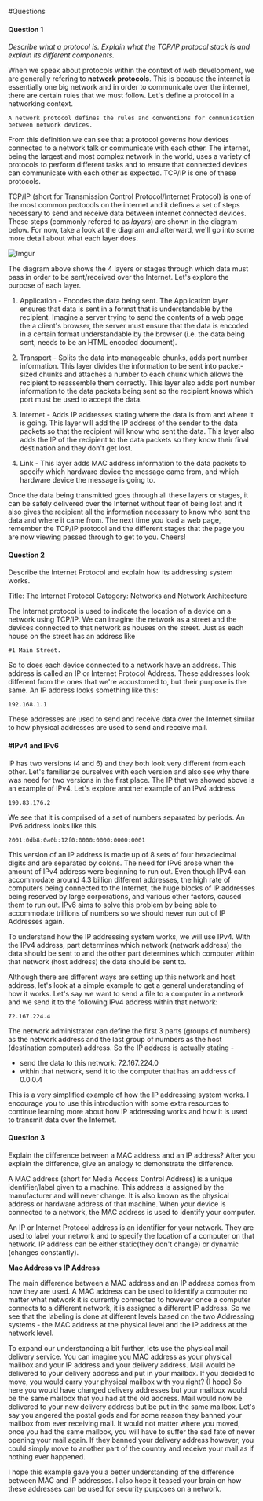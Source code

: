 #Questions


#### Question 1

*Describe what a protocol is. Explain what the TCP/IP protocol stack is and explain its different components.*

When we speak about protocols within the context of web development, we are generally refering to **network protocols**. This is because the internet is essentially one big network and in order to communicate over the internet, there are certain rules that we must follow. Let's define a protocol in a networking context. 

	A network protocol defines the rules and conventions for communication between network devices. 

From this definition we can see that a protocol governs how devices connected to a network talk or communicate with each other. The internet, being the largest and most complex network in the world, uses a variety of protocols to perform different tasks and to ensure that connected devices can communicate with each other as expected. TCP/IP is one of these protocols.

TCP/IP (short for Transmission Control Protocol/Internet Protocol) is one of the most common protocols on the internet and it defines a set of steps necessary to send and receive data between internet connected devices. These steps (commonly refered to as *layers*) are shown in the diagram below. For now, take a look at the diagram and afterward, we'll go into some more detail about what each layer does.  

![Imgur](http://i.imgur.com/XdwVABL.jpg)

The diagram above shows the 4 layers or stages through which data must pass in order to be sent/received over the Internet. Let's explore the purpose of each layer. 

1) Application - Encodes the data being sent. The Application layer ensures that data is sent in a format that is understandable by the recipient. Imagine a server trying to send the contents of a web page the a client's browser, the server must ensure that the data is encoded in a certain format understandable by the browser (i.e. the data being sent, needs to be an HTML encoded document).


2) Transport - Splits the data into manageable chunks, adds port number information. This layer divides the information to be sent into packet-sized chunks and attaches a number to each chunk which allows the recipient to reassemble them correctly. This layer also adds port number information to the data packets being sent so the recipient knows which port must be used to accept the data. 


3) Internet	- Adds IP addresses stating where the data is from and where it is going. This layer will add the IP address of the sender to the data packets so that the recipient will know who sent the data. This layer also adds the IP of the recipient to the data packets so they know their final destination and they don't get lost.  


4) Link - This layer adds MAC address information to the data packets to specify which hardware device the message came from, and which hardware device the message is going to.

Once the data being transmitted goes through all these layers or stages, it can be safely delivered over the Internet without fear of being lost and it also gives the recipient all the information necessary to know who sent the data and where it came from. The next time you load a web page, remember the TCP/IP protocol and the different stages that the page you are now viewing passed through to get to you. Cheers!

#### Question 2

Describe the Internet Protocol and explain how its addressing system works.

Title: The Internet Protocol
Category: Networks and Network Architecture

The Internet protocol is used to indicate the location of a device on a network using TCP/IP. We can imagine the network as a street and the devices connected to that network as houses on the street. Just as each house on the street has an address like 

	#1 Main Street.

So to does each device connected to a network have an address. This address is called an IP or Internet Protocol Address. These addresses look different from the ones that we're accustomed to, but their purpose is the same. An IP address looks something like this:

	192.168.1.1

These addresses are used to send and receive data over the Internet similar to how physical addresses are used to send and receive mail. 

#### #IPv4 and IPv6

IP has two versions (4 and 6) and they both look very different from each other. Let's familiarize ourselves with each version and also see why there was need for two versions in the first place. The IP that we showed above is an example of IPv4. Let's explore another example of an IPv4 address 

	190.83.176.2

We see that it is comprised of a set of numbers separated by periods. An IPv6 address looks like this 

	2001:0db8:0a0b:12f0:0000:0000:0000:0001

This version of an IP address is made up of 8 sets of four hexadecimal digits and are separated by colons. The need for IPv6 arose when the amount of IPv4 address were beginning to run out. Even though IPv4 can accommodate around 4.3 billion different addresses, the high rate of computers being connected to the Internet, the huge blocks of IP addresses being reserved by large corporations, and various other factors, caused them to run out. IPv6 aims to solve this problem by being able to accommodate trillions of numbers so we should never run out of IP Addresses again. 

To understand how the IP addressing system works, we will use IPv4. With the IPv4 address, part determines which network (network address) the data should be sent to and the other part determines which computer within that network (host address) the data should be sent to. 

Although there are different ways are setting up this network and host address, let's look at a simple example to get a general understanding of how it works. Let's say we want to send a file to a computer in a network and we send it to the following IPv4 address within that network:

	72.167.224.4

 The network administrator can define the first 3 parts (groups of numbers) as the network address and the last group of numbers as the host (destination computer) address. So the IP address is actually stating -

 - send the data to this network: 72.167.224.0
 - within that network, send it to the computer that has an address of 0.0.0.4

 This is a very simplified example of how the IP addressing system works. I encourage you to use this introduction with some extra resources to continue learning more about how IP addressing works and how it is used to transmit data over the Internet.



#### Question 3

Explain the difference between a MAC address and an IP address? After you explain the difference, give an analogy to demonstrate the difference.

A MAC address (short for Media Access Control Address) is a unique identifier/label given to a machine. This address is assigned by the manufacturer and will never change. It is also known as the physical address or hardware address of that machine. When your device is connected to a network, the MAC address is used to identify your computer. 

An IP or Internet Protocol address is an identifier for your network. They are used to label your network and to specify the location of a computer on that network. IP address can be either static(they don't change) or dynamic (changes constantly).


**Mac Address vs IP Address**

The main difference between a MAC address and an IP address comes from how they are used. A MAC address can be used to identify a computer no matter what network it is currently connected to however once a computer connects to a different network, it is assigned a different IP address. So we see that the labeling is done at different levels based on the two Addressing systems - the MAC address at the physical level and the IP address at the network level. 

To expand our understanding a bit further, lets use the physical mail delivery service. You can imagine you MAC address as your physical mailbox and your IP address and your delivery address. Mail would be delivered to your delivery address and put in your mailbox. If you decided to move, you would carry your physical mailbox with you right? (I hope) So here you would have changed delivery addresses but your mailbox would be the same mailbox that you had at the old address. Mail would now be delivered to your new delivery address but be put in the same mailbox. Let's say you angered the postal gods and for some reason they banned your mailbox from ever receiving mail. It would not matter where you moved, once you had the same mailbox, you will have to suffer the sad fate of never opening your mail again. If they banned your delivery address however, you could simply move to another part of the country and receive your mail as if nothing ever happened. 

I hope this example gave you a better understanding of the difference between MAC and IP addresses. I also hope it teased your brain on how these addresses can be used for security purposes on a network.  


